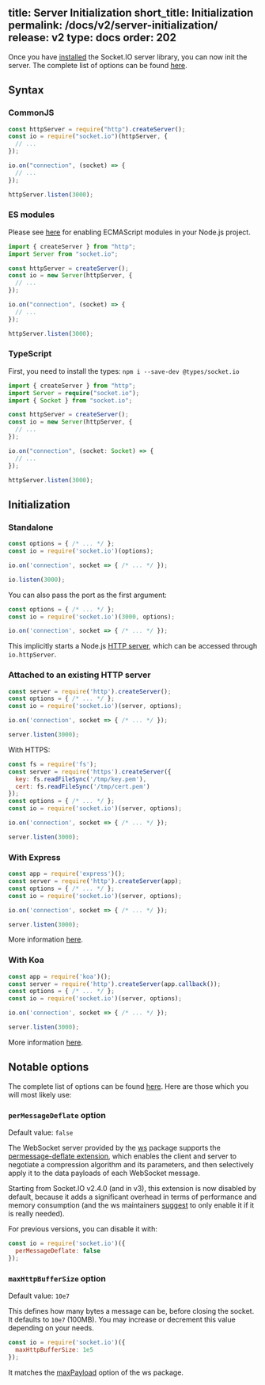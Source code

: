 title: Server Initialization
short_title: Initialization
permalink: /docs/v2/server-initialization/
release: v2
type: docs
order: 202
---

Once you have [installed](/docs/v2/server-installation/) the Socket.IO server library, you can now init the server. The complete list of options can be found [here](/docs/v2/server-api/#new-Server-httpServer-options).

## Syntax

### CommonJS

```js
const httpServer = require("http").createServer();
const io = require("socket.io")(httpServer, {
  // ...
});

io.on("connection", (socket) => {
  // ...
});

httpServer.listen(3000);
```

### ES modules

Please see [here](https://nodejs.org/api/esm.html#esm_enabling) for enabling ECMAScript modules in your Node.js project.

```js
import { createServer } from "http";
import Server from "socket.io";

const httpServer = createServer();
const io = new Server(httpServer, {
  // ...
});

io.on("connection", (socket) => {
  // ...
});

httpServer.listen(3000);
```

### TypeScript

First, you need to install the types: `npm i --save-dev @types/socket.io`

```ts
import { createServer } from "http";
import Server = require("socket.io");
import { Socket } from "socket.io";

const httpServer = createServer();
const io = new Server(httpServer, {
  // ...
});

io.on("connection", (socket: Socket) => {
  // ...
});

httpServer.listen(3000);
```

## Initialization

### Standalone

```js
const options = { /* ... */ };
const io = require('socket.io')(options);

io.on('connection', socket => { /* ... */ });

io.listen(3000);
```

You can also pass the port as the first argument:

```js
const options = { /* ... */ };
const io = require('socket.io')(3000, options);

io.on('connection', socket => { /* ... */ });
```

This implicitly starts a Node.js [HTTP server](https://nodejs.org/docs/latest/api/http.html#http_class_http_server), which can be accessed through `io.httpServer`.

### Attached to an existing HTTP server

```js
const server = require('http').createServer();
const options = { /* ... */ };
const io = require('socket.io')(server, options);

io.on('connection', socket => { /* ... */ });

server.listen(3000);
```

With HTTPS:

```js
const fs = require('fs');
const server = require('https').createServer({
  key: fs.readFileSync('/tmp/key.pem'),
  cert: fs.readFileSync('/tmp/cert.pem')
});
const options = { /* ... */ };
const io = require('socket.io')(server, options);

io.on('connection', socket => { /* ... */ });

server.listen(3000);
```

### With Express

```js
const app = require('express')();
const server = require('http').createServer(app);
const options = { /* ... */ };
const io = require('socket.io')(server, options);

io.on('connection', socket => { /* ... */ });

server.listen(3000);
```

More information [here](http://expressjs.com/).

### With Koa

```js
const app = require('koa')();
const server = require('http').createServer(app.callback());
const options = { /* ... */ };
const io = require('socket.io')(server, options);

io.on('connection', socket => { /* ... */ });

server.listen(3000);
```

More information [here](https://koajs.com/).

## Notable options

The complete list of options can be found [here](/docs/v2/server-api/#new-Server-httpServer-options). Here are those which you will most likely use:

### `perMessageDeflate` option

Default value: `false`

The WebSocket server provided by the [ws](https://www.npmjs.com/package/ws) package supports the [permessage-deflate extension](https://tools.ietf.org/html/rfc7692), which enables the client and server to negotiate a compression algorithm and its parameters, and then selectively apply it to the data payloads of each WebSocket message.

Starting from Socket.IO v2.4.0 (and in v3), this extension is now disabled by default, because it adds a significant overhead in terms of performance and memory consumption (and the ws maintainers [suggest](https://github.com/websockets/ws#websocket-compression) to only enable it if it is really needed).

For previous versions, you can disable it with:

```js
const io = require('socket.io')({
  perMessageDeflate: false
});
```

### `maxHttpBufferSize` option

Default value: `10e7`

This defines how many bytes a message can be, before closing the socket. It defaults to `10e7` (100MB). You may increase or decrement this value depending on your needs.

```js
const io = require('socket.io')({
  maxHttpBufferSize: 1e5
});
```

It matches the [maxPayload](https://github.com/websockets/ws/blob/master/doc/ws.md#new-websocketserveroptions-callback) option of the ws package.
